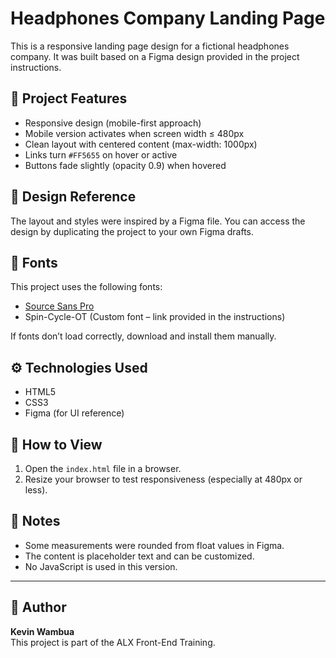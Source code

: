 # Headphones Company Landing Page

This is a responsive landing page design for a fictional headphones company. It was built based on a Figma design provided in the project instructions.

## 📌 Project Features

- Responsive design (mobile-first approach)
- Mobile version activates when screen width ≤ 480px
- Clean layout with centered content (max-width: 1000px)
- Links turn `#FF5655` on hover or active
- Buttons fade slightly (opacity 0.9) when hovered

## 🎨 Design Reference

The layout and styles were inspired by a Figma file. You can access the design by duplicating the project to your own Figma drafts.

## 📁 Fonts

This project uses the following fonts:
- [Source Sans Pro](https://fonts.google.com/specimen/Source+Sans+Pro)
- Spin-Cycle-OT (Custom font – link provided in the instructions)

If fonts don’t load correctly, download and install them manually.

## ⚙️ Technologies Used

- HTML5
- CSS3
- Figma (for UI reference)

## 🧪 How to View

1. Open the `index.html` file in a browser.
2. Resize your browser to test responsiveness (especially at 480px or less).

## 📝 Notes

- Some measurements were rounded from float values in Figma.
- The content is placeholder text and can be customized.
- No JavaScript is used in this version.

---

## 📄 Author

**Kevin Wambua**  
This project is part of the ALX Front-End Training.

